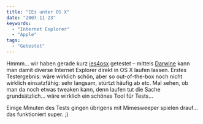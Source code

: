 ```yaml
---
title: "IEs unter OS X"
date: "2007-11-23"
keywords:
  - "Internet Explorer"
  - "Apple"
tags:
  - "Getestet"
---
```


Hmmm… wir haben gerade kurz [ies4osx](http://www.kronenberg.org/ies4osx/) getestet – mittels [Darwine](http://darwine.sourceforge.net/download.php) kann man damit diverse Internet Explorer direkt in OS X laufen lassen. Erstes Testergebnis: wäre wirklich schön, aber so out-of-the-box noch nicht wirklich einsatzfähig: sehr langsam, stürtzt häufig ab etc. Mal sehen, ob man da noch etwas tweaken kann, denn laufen tut die Sache grundsätzlich… wäre wirklich ein schönes Tool für Tests…

Einige Minuten des Tests gingen übrigens mit Mimesweeper spielen drauf… das funktioniert super. ;)

